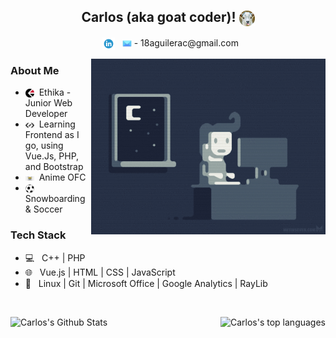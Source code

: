 <h2 align="center"> Carlos (aka goat coder)! <img align="center" src="./resources/goat.png" width="25"></h2>

<p align="center">
&nbsp; <a href="https://www.linkedin.com/in/aguilerac/" target="_blank" rel="noopener noreferrer"><img align="center" src="./resources/LinkedIn-logo.png" width="20" /></a>  
&nbsp; <img align="center" src="./resources/gmail.png" width="15" /> - 18aguilerac@gmail.com
</p>

<img align="right" alt="GIF" src="./resources/yup.gif" width="375"/>

<h3>About Me </h3>

- <img align="center" src="./resources/ethika-logo.png" width="14">&nbsp; Ethika - Junior Web Developer
- <img align="center" src="./resources/frontend.png" width="14">&nbsp; Learning Frontend as I go, using Vue.Js, PHP, and Bootstrap
- <img align="center" src="./resources/onepiece.png" width="14">&nbsp; Anime OFC
- <img align="center" src="./resources/soccer.png" width="14">&nbsp; Snowboarding & Soccer

<h3>Tech Stack</h3>

- 💻 &nbsp; C++ | PHP 
- 🌐 &nbsp; Vue.js | HTML | CSS | JavaScript
- 🔧 &nbsp; Linux | Git | Microsoft Office | Google Analytics | RayLib

<br>
<p float="left">
<img align="left" src="https://github-readme-stats.vercel.app/api?username=Puwya&include_all_commits=true&count_private=true&show_icons=true&line_height=22.5&hide_rank=true&title_color=9DB8C8&icon_color=2B6CBA&text_color=D3D3D3&bg_color=0,000000,2F6586" alt="Carlos's Github Stats"/>

<img align="right" src="https://github-readme-stats.vercel.app/api/top-langs/?username=Puwya&layout=compact&title_color=9DB8C8&text_color=D3D3D3&bg_color=0,000000,2F6586" alt="Carlos's top languages"/>
</p>
